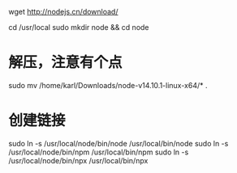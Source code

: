 wget http://nodejs.cn/download/

cd /usr/local
sudo mkdir node && cd node
# 解压，注意有个点
sudo mv /home/karl/Downloads/node-v14.10.1-linux-x64/* .

# 创建链接
sudo ln -s /usr/local/node/bin/node /usr/local/bin/node
sudo ln -s /usr/local/node/bin/npm  /usr/local/bin/npm
sudo ln -s /usr/local/node/bin/npx  /usr/local/bin/npx